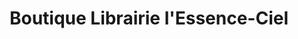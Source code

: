 ---
title: "Boutique Librairie l'Essence-Ciel"
url: /gatineau/boutique-librairie-lessence-ciel/
shop: religion
---